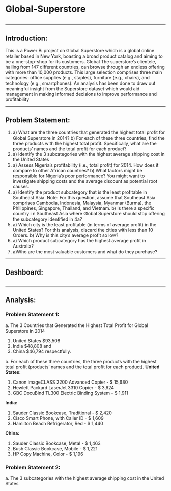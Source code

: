 # Global-Superstore

![]()

---

## Introduction:
This is a Power Bi project on Global Superstore which is a global online retailer based in New York, boasting a broad product catalog and aiming to be a one-stop-shop for its customers. Global The superstore’s clientele, hailing from 147 different countries, can browse through an endless offering with more than 10,000 products. This large selection comprises three main categories: office supplies (e.g., staples), furniture (e.g., chairs), and technology (e.g., smartphones). An analysis has been done to draw out meaningful insight from the Superstore dataset which would aid management in making informed decisions to improve
performance and profitability

---

## Problem Statement:
1. a) What are the three countries that generated the highest total profit for Global Superstore in 2014?
   b) For each of these three countries, find the three products with the highest total profit. Specifically, what are the products’ names and the total profit for each product?
2. a) Identify the 3 subcategories with the highest average shipping cost in the United States
3. a) Assess Nigeria’s profitability (i.e., total profit) for 2014. How does it compare to other African countries?
   b) What factors might be responsible for Nigeria’s poor performance? You might want to investigate shipping costs and the average discount as potential root causes.
4. a) Identify the product subcategory that is the least profitable in Southeast Asia. Note: For this question, assume that Southeast Asia comprises Cambodia, Indonesia, Malaysia, Myanmar
(Burma), the Philippines, Singapore, Thailand, and Vietnam.
   b) Is there a specific country i n Southeast Asia where Global Superstore should stop offering the subcategory identified in 4a?
5. a) Which city is the least profitable (in terms of average profit) in the United States? For this analysis, discard the cities with less than 10 Orders. b) Why is this city’s average profit so low?
6. a) Which product subcategory has the highest average profit in Australia?
7. a)Who are the most valuable customers and what do they purchase?

---

## Dashboard:
![]()

---

## Analysis:
### Problem Statement 1:
a. The 3 Countries that Generated the Highest Total Profit for Global Superstore in 2014
1. United States  $93,508
2. India $48,808 and
3. China $46,794 respectfully.

b. For each of these three countries, the three products with the highest total profit (products’ names and the total profit for each product).
**United States:**
1. Canon imageCLASS 2200 Advanced Copier - $ 15,680
2. Hewlett Packard LaserJet 3310 Copier - $ 3,624
3. GBC DocuBind TL300 Electric Binding System - $ 1,911

**India:**
1. Sauder Classic Bookcase, Traditional - $ 2,420
2. Cisco Smart Phone, with Caller ID - $ 1,609
3. Hamilton Beach Refrigerator, Red - $ 1,440

**China:**
1. Sauder Classic Bookcase, Metal - $ 1,463
2. Bush Classic Bookcase, Mobile - $ 1,221
3. HP Copy Machine, Color - $ 1,196

### Problem Statement 2:
a. The 3 subcategories with the highest average shipping cost in the United States




